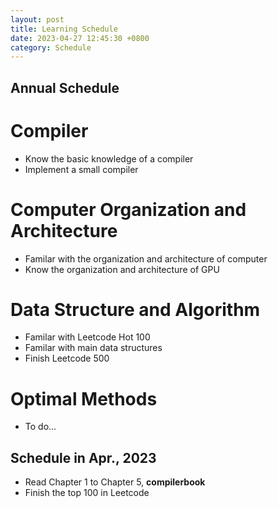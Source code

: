 ```yaml
---
layout: post
title: Learning Schedule
date: 2023-04-27 12:45:30 +0800
category: Schedule
---
```

## Annual Schedule<br>

# Compiler<br>
- Know the basic knowledge of a compiler<br>
- Implement a small compiler<br>

# Computer Organization and Architecture<br>
- Familar with the organization and architecture of computer<br>
- Know the organization and architecture of GPU<br>

# Data Structure and Algorithm<br>
- Familar with Leetcode Hot 100<br>
- Familar with main data structures<br>
- Finish Leetcode 500<br>

# Optimal Methods<br>
- To do...<br>

## Schedule in Apr., 2023
- Read Chapter 1 to Chapter 5, **compilerbook**<br>
- Finish the top 100 in Leetcode<br>
